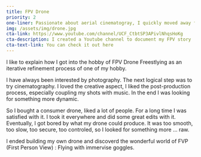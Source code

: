 ```yaml
---
title: FPV Drone
priority: 2
one-liner: Passionate about aerial cinematogray, I quickly moved away from commercial drones, now I build my own drones and fly then FPV
img: /assets/img/drone.jpg
cta-link: https://www.youtube.com/channel/UCF_CtbtSP3APivlNhqsHoKg
cta-description: I created a Youtube channel to document my FPV story
cta-text-link: You can check it out here
---
```


I like to explain how I got into the hobby of FPV Drone Freestlying as an iterative refinement process of one of my hobby.

I have always been interested by photography. The next logical step was to try cinematography. I loved the creative aspect, I liked the post-production process, especially coupling my shots with music.
In the end I was looking for something more dynamic.

So I bought a consumer drone, liked a lot of people. For a long time I was satisfied with it. I took it everywhere and did some great edits with it.
Eventually, I got bored by what my drone could produce. It was too smooth, too slow, too secure, too controled, so I looked for something more ... raw.

I ended building my own drone and discoverd the wonderful world of FVP (First Person View) : Flying with immervise goggles.
